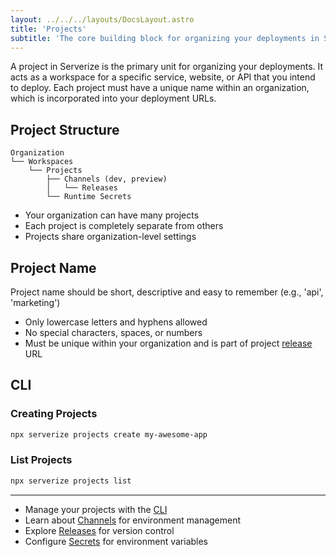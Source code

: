 ```yaml
---
layout: ../../../layouts/DocsLayout.astro
title: 'Projects'
subtitle: 'The core building block for organizing your deployments in Serverize'
---
```


A project in Serverize is the primary unit for organizing your deployments. It acts as a workspace for a specific service, website, or API that you intend to deploy. Each project must have a unique name within an organization, which is incorporated into your deployment URLs.

## Project Structure

```
Organization
└── Workspaces
    └── Projects
        ├── Channels (dev, preview)
        │   └── Releases
        └── Runtime Secrets
```

- Your organization can have many projects
- Each project is completely separate from others
- Projects share organization-level settings

## Project Name

Project name should be short, descriptive and easy to remember (e.g., 'api', 'marketing')

- Only lowercase letters and hyphens allowed
- No special characters, spaces, or numbers
- Must be unique within your organization and is part of project [release](./releases.md) URL

## CLI

### Creating Projects

```sh frame=none
npx serverize projects create my-awesome-app
```

### List Projects

```sh frame=none
npx serverize projects list
```

---

- Manage your projects with the [CLI](../cli/projects)
- Learn about [Channels](./channels) for environment management
- Explore [Releases](./releases) for version control
- Configure [Secrets](./secrets) for environment variables
